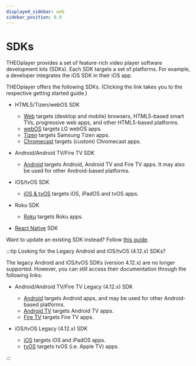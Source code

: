 ```yaml
---
displayed_sidebar: web
sidebar_position: 0.0
---
```


# SDKs

THEOplayer provides a set of feature-rich video player software development kits (SDKs).
Each SDK targets a set of platforms.
For example, a developer integrates the iOS SDK in their iOS app.

THEOplayer offers the following SDKs. (Clicking the link takes you to the respective getting started guide.)

- HTML5/Tizen/webOS SDK
  - [Web](./01-web/00-getting-started.mdx) targets (desktop and mobile) browsers, HTML5-based smart TVs, progressive web apps, and other HTML5-based platforms.
  - [webOS](./07-webos/00-getting-started.md) targets LG webOS apps.
  - [Tizen](./08-tizen/00-getting-started.md) targets Samsung Tizen apps.
  - [Chromecast](./06-chromecast/00-getting-started.md) targets (custom) Chromecast apps.

- Android/Android TV/Fire TV SDK
  - [Android](02-android/00-getting-started.mdx) targets Android, Android TV and Fire TV apps. It may also be used for other Android-based platforms.

- iOS/tvOS SDK
  - [iOS & tvOS](03-ios/00-getting-started.md) targets iOS, iPadOS and tvOS apps.

- Roku SDK
  - [Roku](./09-roku/00-getting-started.mdx) targets Roku apps.

- [React Native](../../external/react-native-theoplayer/doc/getting-started.md) SDK

Want to update an existing SDK instead? Follow [this guide](./01-how-to-update-a-sdk.md).

:::tip Looking for the Legacy Android and iOS/tvOS (4.12.x) SDKs?

The legacy Android and iOS/tvOS SDKs (version 4.12.x) are no longer supported.
However, you can still access their documentation through the following links:

- Android/Android TV/Fire TV Legacy (4.12.x) SDK
  - [Android](../../../version-v4/getting-started/01-sdks/02-android/00-getting-started.md) targets Android apps, and may be used for other Android-based platforms.
  - [Android TV](../../../version-v4/getting-started/01-sdks/04-android-tv/00-getting-started.md) targets Android TV apps.
  - [Fire TV](../../../version-v4/getting-started/01-sdks/10-fire-tv/00-getting-started.md) targets Fire TV apps.

- iOS/tvOS Legacy (4.12.x) SDK
  - [iOS](../../../version-v4/getting-started/01-sdks/03-ios/00-getting-started.md) targets iOS and iPadOS apps.
  - [tvOS](../../../version-v4/getting-started/01-sdks/05-tvos/00-getting-started.md) targets tvOS (i.e. Apple TV) apps.

:::
